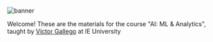 
![banner](banner.png)

Welcome! These are the materials for the course "AI: ML & Analytics", taught by [Víctor Gallego](https://github.com/vicgalle) at IE University

```{tableofcontents}
```

